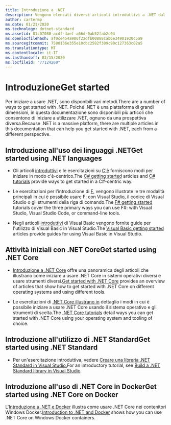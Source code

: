 ```yaml
---
title: Introduzione a .NET
description: Vengono elencati diversi articoli introduttivi a .NET dal punto di vista del linguaggio e della piattaforma.
author: cartermp
ms.date: 01/21/2020
ms.technology: dotnet-standard
ms.assetid: 81c07080-acdf-4aef-a66d-0ab52fab2c04
ms.openlocfilehash: af0ce454a986f22dfb00888cab6e34901930c5a9
ms.sourcegitcommit: 7588136e355e10cbc2582f389c90c127363c02a5
ms.translationtype: MT
ms.contentlocale: it-IT
ms.lasthandoff: 03/15/2020
ms.locfileid: "77124260"
---
```

# <a name="get-started"></a><span data-ttu-id="cdc8f-103">Introduzione</span><span class="sxs-lookup"><span data-stu-id="cdc8f-103">Get started</span></span>

<span data-ttu-id="cdc8f-104">Per iniziare a usare .NET, sono disponibili vari metodi.</span><span class="sxs-lookup"><span data-stu-id="cdc8f-104">There are a number of ways to get started with .NET.</span></span> <span data-ttu-id="cdc8f-105">Poiché .NET è una piattaforma di grandi dimensioni, in questa documentazione sono disponibili più articoli che consentono di iniziare a utilizzare .NET, ognuno da una prospettiva diversa.</span><span class="sxs-lookup"><span data-stu-id="cdc8f-105">Because .NET is a massive platform, there are multiple articles in this documentation that can help you get started with .NET, each from a different perspective.</span></span>

## <a name="get-started-using-net-languages"></a><span data-ttu-id="cdc8f-106">Introduzione all'uso dei linguaggi .NET</span><span class="sxs-lookup"><span data-stu-id="cdc8f-106">Get started using .NET languages</span></span>

* <span data-ttu-id="cdc8f-107">Gli articoli [introduttivi](../csharp/getting-started/index.md) e le esercitazioni su [C'è](../csharp/tutorials/index.md) forniscono modi per iniziare in modo c'è-centrico.</span><span class="sxs-lookup"><span data-stu-id="cdc8f-107">The [C# getting started](../csharp/getting-started/index.md) articles and [C# tutorials](../csharp/tutorials/index.md) provide ways to get started in a C#-centric way.</span></span>

* <span data-ttu-id="cdc8f-108">Le esercitazioni per l'introduzione di [F,](../fsharp/get-started/index.md) vengono illustrate le tre modalità principali in cui è possibile usare F: con Visual Studio, il codice di Visual Studio o gli strumenti della riga di comando.</span><span class="sxs-lookup"><span data-stu-id="cdc8f-108">The [F# getting started](../fsharp/get-started/index.md) tutorials cover the three primary ways you can use F#: with Visual Studio, Visual Studio Code, or command-line tools.</span></span>

* <span data-ttu-id="cdc8f-109">Negli articoli [introduttivi](../visual-basic/getting-started/index.md) di Visual Basic vengono fornite guide per l'utilizzo di Visual Basic in Visual Studio.</span><span class="sxs-lookup"><span data-stu-id="cdc8f-109">The [Visual Basic getting started](../visual-basic/getting-started/index.md) articles provide guides for using Visual Basic in Visual Studio.</span></span>

## <a name="get-started-using-net-core"></a><span data-ttu-id="cdc8f-110">Attività iniziali con .NET Core</span><span class="sxs-lookup"><span data-stu-id="cdc8f-110">Get started using .NET Core</span></span>

* <span data-ttu-id="cdc8f-111">[Introduzione a .NET Core](../core/get-started.md) offre una panoramica degli articoli che illustrano come iniziare a usare .NET Core in sistemi operativi diversi e usare strumenti diversi.</span><span class="sxs-lookup"><span data-stu-id="cdc8f-111">[Get started with .NET Core](../core/get-started.md) provides an overview of articles that show how to get started with .NET Core on different operating systems and using different tools.</span></span>

* <span data-ttu-id="cdc8f-112">Le esercitazioni di [.NET Core illustrano in](../core/tutorials/index.md) dettaglio i modi in cui è possibile iniziare a usare .NET Core usando il sistema operativo e gli strumenti di scelta.</span><span class="sxs-lookup"><span data-stu-id="cdc8f-112">The [.NET Core tutorials](../core/tutorials/index.md) detail ways you can get started with .NET Core using your operating system and tooling of choice.</span></span>

## <a name="get-started-using-net-standard"></a><span data-ttu-id="cdc8f-113">Introduzione all'utilizzo di .NET Standard</span><span class="sxs-lookup"><span data-stu-id="cdc8f-113">Get started using .NET Standard</span></span>

* <span data-ttu-id="cdc8f-114">Per un'esercitazione introduttiva, vedere [Creare una libreria .NET Standard in Visual Studio.](../core/tutorials/library-with-visual-studio.md)</span><span class="sxs-lookup"><span data-stu-id="cdc8f-114">For an introductory tutorial, see [Build a .NET Standard library in Visual Studio](../core/tutorials/library-with-visual-studio.md).</span></span>

## <a name="get-started-using-net-core-on-docker"></a><span data-ttu-id="cdc8f-115">Introduzione all'uso di .NET Core in Docker</span><span class="sxs-lookup"><span data-stu-id="cdc8f-115">Get started using .NET Core on Docker</span></span>

<span data-ttu-id="cdc8f-116">L'[Introduzione a .NET e Docker](../core/docker/introduction.md) illustra come usare .NET Core nei contenitori Windows Docker.</span><span class="sxs-lookup"><span data-stu-id="cdc8f-116">[Introduction to .NET and Docker](../core/docker/introduction.md) shows how you can use .NET Core on Windows Docker containers.</span></span>

